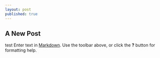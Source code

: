 ```yaml
---
layout: post
published: true
---
```


## A New Post
test
Enter text in [Markdown](http://daringfireball.net/projects/markdown/). Use the toolbar above, or click the **?** button for formatting help.
